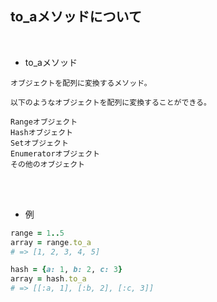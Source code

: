 ## to_aメソッドについて 
<br>

- to_aメソッド  
```
オブジェクトを配列に変換するメソッド。

以下のようなオブジェクトを配列に変換することができる。

Rangeオブジェクト
Hashオブジェクト
Setオブジェクト
Enumeratorオブジェクト
その他のオブジェクト
```
<br>
<br>

- 例  
```rb
range = 1..5
array = range.to_a
# => [1, 2, 3, 4, 5]

hash = {a: 1, b: 2, c: 3}
array = hash.to_a
# => [[:a, 1], [:b, 2], [:c, 3]]
```